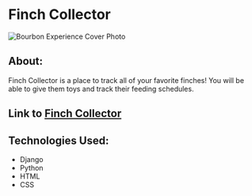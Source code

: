 # Finch Collector

![Bourbon Experience Cover Photo](./public/assets/READMEscreenshot.png)

## About:
Finch Collector is a place to track all of your favorite finches! You will be able to give them toys and track their feeding schedules.

## Link to [Finch Collector](https://maddie-finch-collector.herokuapp.com/)

## Technologies Used:
* Django
* Python
* HTML
* CSS
